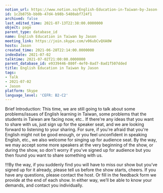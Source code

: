 ```yaml
---
notion_url: https://www.notion.so/English-Education-in-Taiwan-by-Jason-1c2b875bbb0b47d4b98b5480abf724f1
id: 1c2b875b-bb0b-47d4-b98b-5480abf724f1
archived: false
last_edited_time: 2021-07-13T22:38:00.0000000
object: page
parent_type: database_id
name: English Education in Taiwan by Jason
meeting_link: https://join.skype.com/v06ubCvQXA0W
hosts: Jason
created_time: 2021-06-28T22:14:00.0000000
indexDate: 2021-07-02
talktime: 2021-07-02T21:00:00.0000000
parent_database_id: e9339446-880f-4ef0-8ad7-8ad1f507dded
title: English Education in Taiwan by Jason
tags:
- Talk
- 2021-07-02
- Jason
platform: Skype
language_level: 'CEFR: B2-C2'
---
```




Brief Introduction: This time, we are still going to talk about some problems/issues of English learning in Taiwan, some problems that the students in Taiwan are facing now, etc.. If there're any ideas that you want to share with us, just sign up for the speaker seat, and we are looking forward to listening to your sharing. 
For sure, if you're afraid that you're English might not be good enough, or you feel unconfident in speaking English, etc., we also welcome for singing up for audience seat. By the way, we may accept some more speakers at the very beginning of the show, or during the show, so don't worry if you've signed up for audience but you then found you want to share something with us.

!!!By the way, if you suddenly find you will have to miss our show but you’ve signed up for it already, please tell us before the show starts, cheers.
If you have any questions, please contact the host. Or fill in the feedback form we provide at the end of each show. In either way, we’ll be able to know your demands, and contact you individually.

